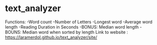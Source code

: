 # text_analyzer
Functions:
  -Word count
  -Number of Letters
  -Longest word
  -Average word length
  -Reading Duration in Seconds
  -BONUS: Median word length
  -BOUNS: Median word when sorted by length
Link to website : https://laramerdol.github.io/text_analyzer/site/
